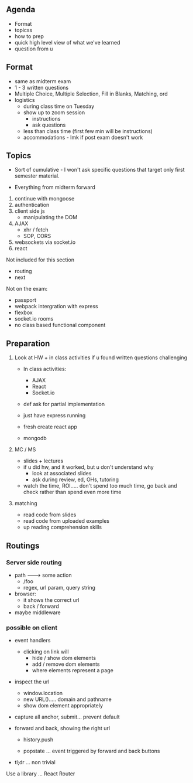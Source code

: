 



## Agenda

* Format
* topicss
* how to prep
* quick high level view of what we've learned
* question from u



## Format

* same as midterm exam
* 1 - 3 written questions
* Multiple Choice, Multiple Selection, Fill in Blanks, Matching, ord
* logistics
    * during class time on Tuesday
    * show up to zoom session
        * instructions
        * ask questions
    * less than class time (first few min will be instructions)
    * accommodations - lmk if post exam doesn't work



## Topics

* Sort of cumulative - I won't ask specific questions that target only first semester material. 

* Everything from midterm forward

1. continue with mongoose
2. authentication
3. client side js
    * manipulating the DOM
4. AJAX
    * xhr / fetch
    * SOP, CORS
5. websockets via socket.io
6. react

Not included for this section

* routing 
* next

Not on the exam:

* passport
* webpack intergration with express
* flexbox
* socket.io rooms
* no class based functional component



## Preparation

1. Look at HW + in class activities if u found written questions challenging

    * In class activities: 
        * AJAX
        * React
        * Socket.io

    * def ask for partial implementation
    * just have express running
    * fresh create react app
    * mongodb

2. MC / MS

    * slides + lectures
    * if u did hw, and it worked, but u don't understand why
        * look at associated slides
        * ask during review, ed, OHs, tutoring
    * watch the time, ROI..... don't spend too much time, go back and check rather than spend even more time

3. matching

    * read code from slides
    * read code from uploaded examples
    * up reading comprehension skills





## Routings

### Server side routing

* path ---> some action
    * /foo
    * regex, url param, query string
* browser:
    * it shows the correct url
    * back / forward
* maybe middleware

### possible on client

* event handlers

    * clicking on link will 
        * hide / show dom elements
        * add / remove dom elements
        * where elements represent a page

* inspect the url

    * window.location
    * new URL()..... domain and pathname
    * show dom element appropriately

* capture all anchor, submit... prevent default

* forward and back, showing the right url

    * history.push

    * popstate ... event triggered by forward and back buttons

* tl;dr ... non trivial



Use a library ... React Router